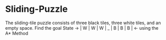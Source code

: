 # Sliding-Puzzle
The sliding-tile puzzle consists of three black tiles, three white tiles, and an empty space. Find the goal State  -> | W | W | W | _ | B | B | B | &lt;- using the A* Method  
